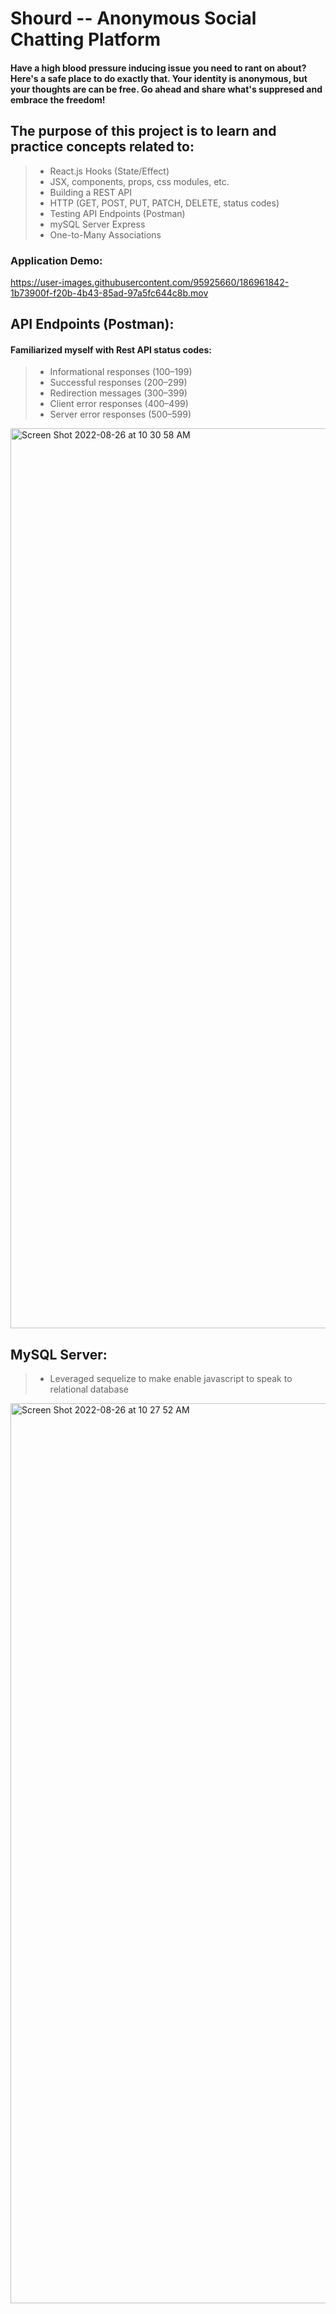 # Shourd -- Anonymous Social Chatting Platform

#### Have a high blood pressure inducing issue you need to rant on about? Here's a safe place to do exactly that. Your identity is anonymous, but your thoughts are can be free. Go ahead and share what's suppresed and embrace the freedom!

## The purpose of this project is to learn and practice concepts related to:
> - React.js Hooks (State/Effect)
> - JSX, components, props, css modules, etc.
> - Building a REST API
> - HTTP (GET, POST, PUT, PATCH, DELETE, status codes)
> - Testing API Endpoints (Postman)
> - mySQL Server Express
> - One-to-Many Associations

### Application Demo:
https://user-images.githubusercontent.com/95925660/186961842-1b73900f-f20b-4b43-85ad-97a5fc644c8b.mov

## API Endpoints (Postman):
#### Familiarized myself with Rest API status codes: 
> - Informational responses (100–199)
> - Successful responses (200–299)
> - Redirection messages (300–399)
> - Client error responses (400–499)
> - Server error responses (500–599)
<img width="1440" alt="Screen Shot 2022-08-26 at 10 30 58 AM" src="https://user-images.githubusercontent.com/95925660/186961918-c65edd02-a0dd-4f2f-bb0d-7c40e9db3e25.png">

## MySQL Server: 
> - Leveraged sequelize to make enable javascript to speak to relational database
<img width="1440" alt="Screen Shot 2022-08-26 at 10 27 52 AM" src="https://user-images.githubusercontent.com/95925660/186962131-9e28e580-39cc-4ff0-8780-38cba190c284.png">
